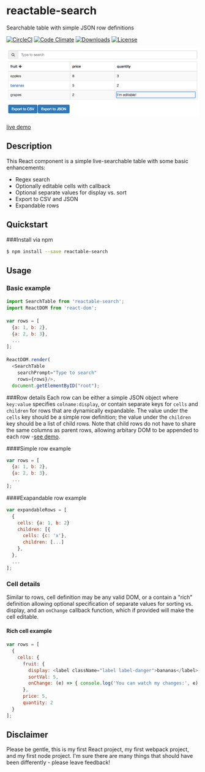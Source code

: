 # reactable-search
Searchable table with simple JSON row definitions

[![CircleCI](https://circleci.com/gh/dbjohnson/reactable-search.svg?style=shield)](https://circleci.com/gh/dbjohnson/reactable-search)
[![Code Climate](https://codeclimate.com/github/dbjohnson/reactable-search/badges/gpa.svg)](https://codeclimate.com/github/dbjohnson/reactable-search)
[![Downloads](https://img.shields.io/npm/dm/reactable-search.svg)](https://www.npmjs.com/package/reactable-search)
[![License](https://img.shields.io/github/license/dbjohnson/reactable-search.svg)]()


[![](demo/demo.png)](https://dbjohnson.github.io/reactable-search/demo)

[live demo](https://dbjohnson.github.io/reactable-search/demo)


## Description
This React component is a simple live-searchable table with some basic enhancements:

* Regex search
* Optionally editable cells with callback
* Optional separate values for display vs. sort
* Export to CSV and JSON
* Expandable rows

## Quickstart

###Install via npm
```bash
$ npm install --save reactable-search
```

## Usage

### Basic example

``` js
import SearchTable from 'reactable-search';
import ReactDOM from 'react-dom';

var rows = [
  {a: 1, b: 2},
  {a: 2, b: 3},
  ...
];

ReactDOM.render(
  <SearchTable
    searchPrompt="Type to search"
    rows={rows}/>,
  document.getElementByID("root");
```


###Row details
Each row can be either a simple JSON object where `key:value` specifies `colname:display`, or contain separate keys for `cells` and `children` for rows that are dynamically expandable.  The value under the `cells` key should be a simple row definition; the value under the `children` key should be a list of child rows.  Note that child rows do not have to share the same columns as parent rows, allowing arbitary DOM to be appended to each row -[see demo](https://dbjohnson.github.io/reactable/demo).

####Simple row example

```js
var rows = [
  {a: 1, b: 2},
  {a: 2, b: 3},
  ...
];
```

####Exapandable row example

```js
var expandableRows = [
  {
    cells: {a: 1, b: 2}
    children: [{
      cells: {c: 'x'},
      children: [...]
    }, 
  }, 
  ...
];
```

### Cell details

Similar to rows, cell definition may be any valid DOM, or a contain a "rich" definition allowing optional specification of separate values for sorting vs. display, and an `onChange` callback function, which if provided will make the cell editable.

#### Rich cell example
```js
var rows = [
  {
    cells: {
      fruit: {
        display: <label className="label label-danger">bananas</label>,
        sortVal: 5,
        onChange: (e) => { console.log('You can watch my changes:', e) }
      },
      price: 5, 
      quantity: 2
  }
];
```

## Disclaimer
Please be gentle, this is my first React project, my first webpack project, and my first node project.  I'm sure there are many things that should have been differently - please leave feedback!